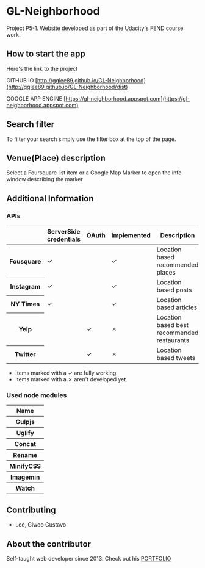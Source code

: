 
# GL-Neighborhood

Project P5-1. Website developed as part of the Udacity's FEND course work.


## How to start the app

Here's the link to the project

GITHUB IO
[http://gglee89.github.io/GL-Neighborhood](http://gglee89.github.io/GL-Neighborhood/dist)

GOOGLE APP ENGINE
[https://gl-neighborhood.appspot.com](https://gl-neighborhood.appspot.com)


## Search filter

To filter your search simply use the filter box at the top of the page.


## Venue(Place) description

Select a Foursquare list item or a Google Map Marker to open the info window describing the marker


## Additional Information

### APIs

<table>
	<thead>
		<tr>
			<th></th>
			<th>ServerSide credentials</th>
			<th>OAuth</th>
			<th>Implemented</th>
			<th>Description</th>
		</tr>
	</thead>
	<tbody>
		<tr>
			<th>Fousquare</th>
			<td>&#10003;</td>
			<td></td>
			<td>&#10003;</td>
			<td>Location based recommended places</td>
		</tr>	
		<tr>
                        <th>Instagram</th>
                        <td>&#10003;</td>
                        <td></td>
                        <td>&#10003;</td>
                        <td>Location based posts</td>
                </tr>
		<tr>
                        <th>NY Times</th>
                        <td>&#10003;</td>
                        <td></td>
                        <td>&#10003;</td>
                        <td>Location based articles</td>
                </tr>
		<tr>
                        <th>Yelp</th>
                        <td></td>
                        <td>&#10003;</td>
                        <td>&#10007;</td>
                        <td>Location based best recommended restaurants</td>
                </tr>
		<tr>
                        <th>Twitter</th>
                        <td></td>
                        <td>&#10003;</td>
                        <td>&#10007;</td>
                        <td>Location based tweets</td>
                </tr>
	<tbody>
</table>

- Items marked with a &#10003; are fully working.
- Items marked with a &#10007; aren't developed yet.


### Used node modules

<table>
	<thead>
		<tr>
			<th>Name</th>
		</tr>
	</thead>
	<tbody>
		<tr><th>Gulpjs</th></tr>
		<tr><th>Uglify</th></tr>
		<tr><th>Concat</th></tr>
		<tr><th>Rename</th></tr>
		<tr><th>MinifyCSS</th></tr>
		<tr><th>Imagemin</th></tr>
		<tr><th>Watch</th></tr>
	</tbody>
</table>


Contributing
-------------
- Lee, Giwoo Gustavo


About the contributor
-------------
Self-taught web developer since 2013. Check out his [PORTFOLIO](https://gl-portfolio.appspot.com)
